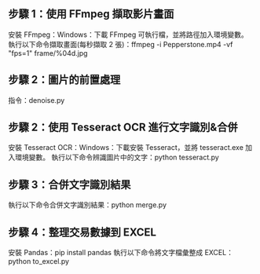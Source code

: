 ## 步驟 1：使用 FFmpeg 擷取影片畫面

安裝 FFmpeg：Windows：下載 FFmpeg 可執行檔，並將路徑加入環境變數。
執行以下命令擷取畫面(每秒擷取 2 張)：ffmpeg -i Pepperstone.mp4 -vf "fps=1" frame/%04d.jpg

## 步驟 2：圖片的前置處理

指令：denoise.py

## 步驟 2：使用 Tesseract OCR 進行文字識別&合併

安裝 Tesseract OCR：Windows：下載安裝 Tesseract，並將 tesseract.exe 加入環境變數。
執行以下命令辨識圖片中的文字：python tesseract.py

## 步驟 3：合併文字識別結果

執行以下命令合併文字識別結果：python merge.py

## 步驟 4：整理交易數據到 EXCEL

安裝 Pandas：pip install pandas
執行以下命令將文字檔彙整成 EXCEL：python to_excel.py
